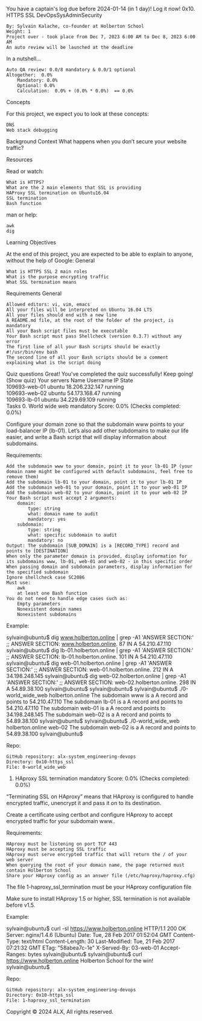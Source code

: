 

You have a captain's log due before 2024-01-14 (in 1 day)! Log it now!
0x10. HTTPS SSL
DevOpsSysAdminSecurity

    By: Sylvain Kalache, co-founder at Holberton School
    Weight: 1
    Project over - took place from Dec 7, 2023 6:00 AM to Dec 8, 2023 6:00 AM
    An auto review will be launched at the deadline

In a nutshell…

    Auto QA review: 0.0/8 mandatory & 0.0/1 optional
    Altogether:  0.0%
        Mandatory: 0.0%
        Optional: 0.0%
        Calculation:  0.0% + (0.0% * 0.0%)  == 0.0%

Concepts

For this project, we expect you to look at these concepts:

    DNS
    Web stack debugging

Background Context
What happens when you don’t secure your website traffic?

Resources

Read or watch:

    What is HTTPS?
    What are the 2 main elements that SSL is providing
    HAProxy SSL termination on Ubuntu16.04
    SSL termination
    Bash function

man or help:

    awk
    dig

Learning Objectives

At the end of this project, you are expected to be able to explain to anyone, without the help of Google:
General

    What is HTTPS SSL 2 main roles
    What is the purpose encrypting traffic
    What SSL termination means

Requirements
General

    Allowed editors: vi, vim, emacs
    All your files will be interpreted on Ubuntu 16.04 LTS
    All your files should end with a new line
    A README.md file, at the root of the folder of the project, is mandatory
    All your Bash script files must be executable
    Your Bash script must pass Shellcheck (version 0.3.7) without any error
    The first line of all your Bash scripts should be exactly #!/usr/bin/env bash
    The second line of all your Bash scripts should be a comment explaining what is the script doing

Quiz questions
Great! You've completed the quiz successfully! Keep going! (Show quiz)
Your servers
Name 	Username 	IP 	State 	
109693-web-01 	ubuntu 	18.206.232.147 	running 	
109693-web-02 	ubuntu 	54.173.168.47 	running 	
109693-lb-01 	ubuntu 	34.229.69.109 	running 	
Tasks
0. World wide web
mandatory
Score: 0.0% (Checks completed: 0.0%)

Configure your domain zone so that the subdomain www points to your load-balancer IP (lb-01). Let’s also add other subdomains to make our life easier, and write a Bash script that will display information about subdomains.

Requirements:

    Add the subdomain www to your domain, point it to your lb-01 IP (your domain name might be configured with default subdomains, feel free to remove them)
    Add the subdomain lb-01 to your domain, point it to your lb-01 IP
    Add the subdomain web-01 to your domain, point it to your web-01 IP
    Add the subdomain web-02 to your domain, point it to your web-02 IP
    Your Bash script must accept 2 arguments:
        domain:
            type: string
            what: domain name to audit
            mandatory: yes
        subdomain:
            type: string
            what: specific subdomain to audit
            mandatory: no
    Output: The subdomain [SUB_DOMAIN] is a [RECORD_TYPE] record and points to [DESTINATION]
    When only the parameter domain is provided, display information for its subdomains www, lb-01, web-01 and web-02 - in this specific order
    When passing domain and subdomain parameters, display information for the specified subdomain
    Ignore shellcheck case SC2086
    Must use:
        awk
        at least one Bash function
    You do not need to handle edge cases such as:
        Empty parameters
        Nonexistent domain names
        Nonexistent subdomains

Example:

sylvain@ubuntu$ dig www.holberton.online | grep -A1 'ANSWER SECTION:'
;; ANSWER SECTION:
www.holberton.online.   87  IN  A   54.210.47.110
sylvain@ubuntu$ dig lb-01.holberton.online | grep -A1 'ANSWER SECTION:'
;; ANSWER SECTION:
lb-01.holberton.online. 101 IN  A   54.210.47.110
sylvain@ubuntu$ dig web-01.holberton.online | grep -A1 'ANSWER SECTION:'
;; ANSWER SECTION:
web-01.holberton.online. 212    IN  A   34.198.248.145
sylvain@ubuntu$ dig web-02.holberton.online | grep -A1 'ANSWER SECTION:'
;; ANSWER SECTION:
web-02.holberton.online. 298    IN  A   54.89.38.100
sylvain@ubuntu$
sylvain@ubuntu$
sylvain@ubuntu$ ./0-world_wide_web holberton.online
The subdomain www is a A record and points to 54.210.47.110
The subdomain lb-01 is a A record and points to 54.210.47.110
The subdomain web-01 is a A record and points to 34.198.248.145
The subdomain web-02 is a A record and points to 54.89.38.100
sylvain@ubuntu$
sylvain@ubuntu$ ./0-world_wide_web holberton.online web-02
The subdomain web-02 is a A record and points to 54.89.38.100
sylvain@ubuntu$

Repo:

    GitHub repository: alx-system_engineering-devops
    Directory: 0x10-https_ssl
    File: 0-world_wide_web

1. HAproxy SSL termination
mandatory
Score: 0.0% (Checks completed: 0.0%)

“Terminating SSL on HAproxy” means that HAproxy is configured to handle encrypted traffic, unencrypt it and pass it on to its destination.

Create a certificate using certbot and configure HAproxy to accept encrypted traffic for your subdomain www..

Requirements:

    HAproxy must be listening on port TCP 443
    HAproxy must be accepting SSL traffic
    HAproxy must serve encrypted traffic that will return the / of your web server
    When querying the root of your domain name, the page returned must contain Holberton School
    Share your HAproxy config as an answer file (/etc/haproxy/haproxy.cfg)

The file 1-haproxy_ssl_termination must be your HAproxy configuration file

Make sure to install HAproxy 1.5 or higher, SSL termination is not available before v1.5.

Example:

sylvain@ubuntu$ curl -sI https://www.holberton.online
HTTP/1.1 200 OK
Server: nginx/1.4.6 (Ubuntu)
Date: Tue, 28 Feb 2017 01:52:04 GMT
Content-Type: text/html
Content-Length: 30
Last-Modified: Tue, 21 Feb 2017 07:21:32 GMT
ETag: "58abea7c-1e"
X-Served-By: 03-web-01
Accept-Ranges: bytes
sylvain@ubuntu$
sylvain@ubuntu$ curl https://www.holberton.online
Holberton School for the win!
sylvain@ubuntu$

Repo:

    GitHub repository: alx-system_engineering-devops
    Directory: 0x10-https_ssl
    File: 1-haproxy_ssl_termination

Copyright © 2024 ALX, All rights reserved.

